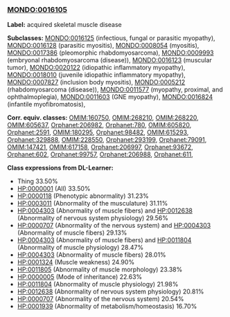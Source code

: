 
### [MONDO:0016105](http://purl.obolibrary.org/obo/MONDO_0016105)
**Label:** acquired skeletal muscle disease

**Subclasses:** [MONDO:0016125](http://purl.obolibrary.org/obo/MONDO_0016125) (infectious, fungal or parasitic myopathy), [MONDO:0016128](http://purl.obolibrary.org/obo/MONDO_0016128) (parasitic myositis), [MONDO:0008054](http://purl.obolibrary.org/obo/MONDO_0008054) (myositis), [MONDO:0017386](http://purl.obolibrary.org/obo/MONDO_0017386) (pleomorphic rhabdomyosarcoma), [MONDO:0009993](http://purl.obolibrary.org/obo/MONDO_0009993) (embryonal rhabdomyosarcoma (disease)), [MONDO:0016123](http://purl.obolibrary.org/obo/MONDO_0016123) (muscular tumor), [MONDO:0020122](http://purl.obolibrary.org/obo/MONDO_0020122) (idiopathic inflammatory myopathy), [MONDO:0018010](http://purl.obolibrary.org/obo/MONDO_0018010) (juvenile idiopathic inflammatory myopathy), [MONDO:0007827](http://purl.obolibrary.org/obo/MONDO_0007827) (inclusion body myositis), [MONDO:0005212](http://purl.obolibrary.org/obo/MONDO_0005212) (rhabdomyosarcoma (disease)), [MONDO:0011577](http://purl.obolibrary.org/obo/MONDO_0011577) (myopathy, proximal, and ophthalmoplegia), [MONDO:0011603](http://purl.obolibrary.org/obo/MONDO_0011603) (GNE myopathy), [MONDO:0016824](http://purl.obolibrary.org/obo/MONDO_0016824) (infantile myofibromatosis), 

**Corr. equiv. classes:** [OMIM:160750](http://purl.obolibrary.org/obo/OMIM_160750), [OMIM:268210](http://purl.obolibrary.org/obo/OMIM_268210), [OMIM:268220](http://purl.obolibrary.org/obo/OMIM_268220), [OMIM:605637](http://purl.obolibrary.org/obo/OMIM_605637), [Orphanet:206982](http://www.orpha.net/ORDO/Orphanet_206982), [Orphanet:780](http://www.orpha.net/ORDO/Orphanet_780), [OMIM:605820](http://purl.obolibrary.org/obo/OMIM_605820), [Orphanet:2591](http://www.orpha.net/ORDO/Orphanet_2591), [OMIM:180295](http://purl.obolibrary.org/obo/OMIM_180295), [Orphanet:98482](http://www.orpha.net/ORDO/Orphanet_98482), [OMIM:615293](http://purl.obolibrary.org/obo/OMIM_615293), [Orphanet:329888](http://www.orpha.net/ORDO/Orphanet_329888), [OMIM:228550](http://purl.obolibrary.org/obo/OMIM_228550), [Orphanet:293199](http://www.orpha.net/ORDO/Orphanet_293199), [Orphanet:79091](http://www.orpha.net/ORDO/Orphanet_79091), [OMIM:147421](http://purl.obolibrary.org/obo/OMIM_147421), [OMIM:617158](http://purl.obolibrary.org/obo/OMIM_617158), [Orphanet:206997](http://www.orpha.net/ORDO/Orphanet_206997), [Orphanet:93672](http://www.orpha.net/ORDO/Orphanet_93672), [Orphanet:602](http://www.orpha.net/ORDO/Orphanet_602), [Orphanet:99757](http://www.orpha.net/ORDO/Orphanet_99757), [Orphanet:206988](http://www.orpha.net/ORDO/Orphanet_206988), [Orphanet:611](http://www.orpha.net/ORDO/Orphanet_611), 

**Class expressions from DL-Learner:**

- Thing 33.50%
- [HP:0000001](http://purl.obolibrary.org/obo/HP_0000001) (All) 33.50%
- [HP:0000118](http://purl.obolibrary.org/obo/HP_0000118) (Phenotypic abnormality) 31.23%
- [HP:0003011](http://purl.obolibrary.org/obo/HP_0003011) (Abnormality of the musculature) 31.11%
- [HP:0004303](http://purl.obolibrary.org/obo/HP_0004303) (Abnormality of muscle fibers) and [HP:0012638](http://purl.obolibrary.org/obo/HP_0012638) (Abnormality of nervous system physiology) 29.56%
- [HP:0000707](http://purl.obolibrary.org/obo/HP_0000707) (Abnormality of the nervous system) and [HP:0004303](http://purl.obolibrary.org/obo/HP_0004303) (Abnormality of muscle fibers) 29.13%
- [HP:0004303](http://purl.obolibrary.org/obo/HP_0004303) (Abnormality of muscle fibers) and [HP:0011804](http://purl.obolibrary.org/obo/HP_0011804) (Abnormality of muscle physiology) 28.47%
- [HP:0004303](http://purl.obolibrary.org/obo/HP_0004303) (Abnormality of muscle fibers) 28.01%
- [HP:0001324](http://purl.obolibrary.org/obo/HP_0001324) (Muscle weakness) 24.90%
- [HP:0011805](http://purl.obolibrary.org/obo/HP_0011805) (Abnormality of muscle morphology) 23.38%
- [HP:0000005](http://purl.obolibrary.org/obo/HP_0000005) (Mode of inheritance) 22.63%
- [HP:0011804](http://purl.obolibrary.org/obo/HP_0011804) (Abnormality of muscle physiology) 21.98%
- [HP:0012638](http://purl.obolibrary.org/obo/HP_0012638) (Abnormality of nervous system physiology) 20.81%
- [HP:0000707](http://purl.obolibrary.org/obo/HP_0000707) (Abnormality of the nervous system) 20.54%
- [HP:0001939](http://purl.obolibrary.org/obo/HP_0001939) (Abnormality of metabolism/homeostasis) 16.70%


